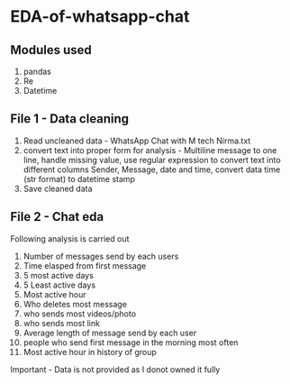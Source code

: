 # EDA-of-whatsapp-chat

## Modules used

1. pandas
2. Re
3. Datetime

## File 1 - Data cleaning

1. Read uncleaned data - WhatsApp Chat with M tech Nirma.txt
2. convert text into proper form for analysis - Multiline message to one line, handle missing value, use regular expression to convert text into different columns Sender, Message,
date and time, convert data time (str format) to datetime stamp 
3. Save cleaned data

## File 2 - Chat eda

Following analysis is carried out

1. Number of messages send by each users
2. Time elasped from first message
3. 5 most active days
4. 5 Least active days
5. Most active hour
6. Who deletes most message
7. who sends most videos/photo
8. who sends most link
9. Average length of message send by each user
10. people who send first message in the morning most often
11. Most active hour in history of group

Important - Data is not provided as I donot owned it fully
